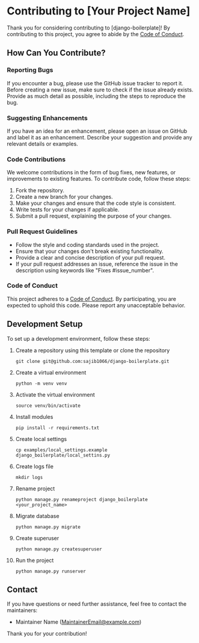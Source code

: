 # Contributing to [Your Project Name]

Thank you for considering contributing to [django-boilerplate]! By contributing to this project, you agree to abide by the [Code of Conduct](CODE_OF_CONDUCT.md).

## How Can You Contribute?

### Reporting Bugs

If you encounter a bug, please use the GitHub issue tracker to report it. Before creating a new issue, make sure to check if the issue already exists. Provide as much detail as possible, including the steps to reproduce the bug.

### Suggesting Enhancements

If you have an idea for an enhancement, please open an issue on GitHub and label it as an enhancement. Describe your suggestion and provide any relevant details or examples.

### Code Contributions

We welcome contributions in the form of bug fixes, new features, or improvements to existing features. To contribute code, follow these steps:

1. Fork the repository.
2. Create a new branch for your changes.
3. Make your changes and ensure that the code style is consistent.
4. Write tests for your changes if applicable.
5. Submit a pull request, explaining the purpose of your changes.

### Pull Request Guidelines

- Follow the style and coding standards used in the project.
- Ensure that your changes don't break existing functionality.
- Provide a clear and concise description of your pull request.
- If your pull request addresses an issue, reference the issue in the description using keywords like "Fixes #issue_number".

### Code of Conduct

This project adheres to a [Code of Conduct](CODE_OF_CONDUCT.md). By participating, you are expected to uphold this code. Please report any unacceptable behavior.

## Development Setup

To set up a development environment, follow these steps:

1. Create a repository using this template or clone the repository
   ```
   git clone git@github.com:sajib1066/django-boilerplate.git
   ```
2. Create a virtual environment
   ```
   python -m venv venv
   ```
3. Activate the virtual environment
   ```
   source venv/bin/activate
   ```
4. Install modules
   ```
   pip install -r requirements.txt
   ```
5. Create local settings
   ```
   cp examples/local_settings.example django_boilerplate/local_settins.py
   ```
6. Create logs file
   ```
   mkdir logs
   ```
7. Rename project
   ```
   python manage.py renameproject django_boilerplate <your_project_name>
   ```
8. Migrate database
   ```
   python manage.py migrate
   ```
9. Create superuser
    ```
    python manage.py createsuperuser
    ```
10. Run the project
    ```
    python manage.py runserver
    ```

## Contact

If you have questions or need further assistance, feel free to contact the maintainers:

- Maintainer Name (MaintainerEmail@example.com)

Thank you for your contribution!
